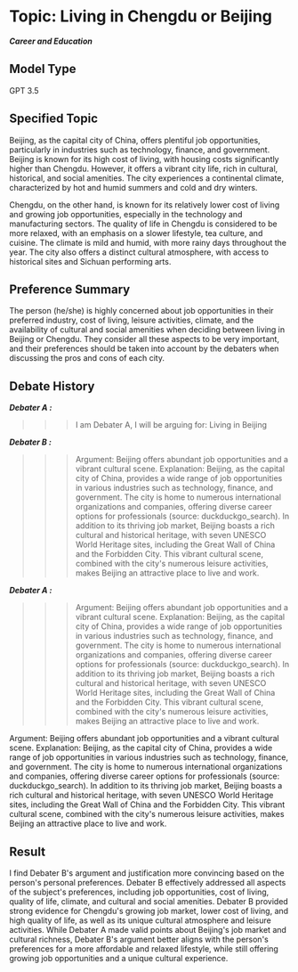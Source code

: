 # Topic: Living in Chengdu or Beijing

***Career and Education***



## Model Type

GPT 3.5

## Specified Topic

Beijing, as the capital city of China, offers plentiful job opportunities, particularly in industries such as technology, finance, and government. Beijing is known for its high cost of living, with housing costs significantly higher than Chengdu. However, it offers a vibrant city life, rich in cultural, historical, and social amenities. The city experiences a continental climate, characterized by hot and humid summers and cold and dry winters. 

Chengdu, on the other hand, is known for its relatively lower cost of living and growing job opportunities, especially in the technology and manufacturing sectors. The quality of life in Chengdu is considered to be more relaxed, with an emphasis on a slower lifestyle, tea culture, and cuisine. The climate is mild and humid, with more rainy days throughout the year. The city also offers a distinct cultural atmosphere, with access to historical sites and Sichuan performing arts.

## Preference Summary

The person (he/she) is highly concerned about job opportunities in their preferred industry, cost of living, leisure activities, climate, and the availability of cultural and social amenities when deciding between living in Beijing or Chengdu. They consider all these aspects to be very important, and their preferences should be taken into account by the debaters when discussing the pros and cons of each city.

## Debate History

***Debater A :***

>>> I am Debater A, I will be arguing for: Living in Beijing

***Debater B :***

>>> Argument: Beijing offers abundant job opportunities and a vibrant cultural scene. Explanation: Beijing, as the capital city of China, provides a wide range of job opportunities in various industries such as technology, finance, and government. The city is home to numerous international organizations and companies, offering diverse career options for professionals (source: duckduckgo_search). In addition to its thriving job market, Beijing boasts a rich cultural and historical heritage, with seven UNESCO World Heritage sites, including the Great Wall of China and the Forbidden City. This vibrant cultural scene, combined with the city's numerous leisure activities, makes Beijing an attractive place to live and work.


***Debater A :***

>>> Argument: Beijing offers abundant job opportunities and a vibrant cultural scene. Explanation: Beijing, as the capital city of China, provides a wide range of job opportunities in various industries such as technology, finance, and government. The city is home to numerous international organizations and companies, offering diverse career options for professionals (source: duckduckgo_search). In addition to its thriving job market, Beijing boasts a rich cultural and historical heritage, with seven UNESCO World Heritage sites, including the Great Wall of China and the Forbidden City. This vibrant cultural scene, combined with the city's numerous leisure activities, makes Beijing an attractive place to live and work.

Argument: Beijing offers abundant job opportunities and a vibrant cultural scene. Explanation: Beijing, as the capital city of China, provides a wide range of job opportunities in various industries such as technology, finance, and government. The city is home to numerous international organizations and companies, offering diverse career options for professionals (source: duckduckgo_search). In addition to its thriving job market, Beijing boasts a rich cultural and historical heritage, with seven UNESCO World Heritage sites, including the Great Wall of China and the Forbidden City. This vibrant cultural scene, combined with the city's numerous leisure activities, makes Beijing an attractive place to live and work.


## Result

I find Debater B's argument and justification more convincing based on the person's personal preferences. Debater B effectively addressed all aspects of the subject's preferences, including job opportunities, cost of living, quality of life, climate, and cultural and social amenities. Debater B provided strong evidence for Chengdu's growing job market, lower cost of living, and high quality of life, as well as its unique cultural atmosphere and leisure activities. While Debater A made valid points about Beijing's job market and cultural richness, Debater B's argument better aligns with the person's preferences for a more affordable and relaxed lifestyle, while still offering growing job opportunities and a unique cultural experience.